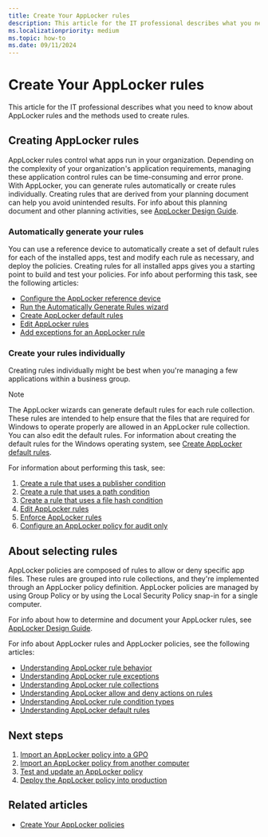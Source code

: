 ```yaml
---
title: Create Your AppLocker rules
description: This article for the IT professional describes what you need to know about AppLocker rules and the methods that you can to create rules.
ms.localizationpriority: medium
ms.topic: how-to
ms.date: 09/11/2024
---
```


# Create Your AppLocker rules

This article for the IT professional describes what you need to know about AppLocker rules and the methods used to create rules.

## Creating AppLocker rules

AppLocker rules control what apps run in your organization. Depending on the complexity of your organization's application requirements, managing these application control rules can be time-consuming and error prone. With AppLocker, you can generate rules automatically or create rules individually. Creating rules that are derived from your planning document can help you avoid unintended results. For info about this planning document and other planning activities, see [AppLocker Design Guide](applocker-policies-design-guide.md).

### Automatically generate your rules

You can use a reference device to automatically create a set of default rules for each of the installed apps, test and modify each rule as necessary, and deploy the policies. Creating rules for all installed apps gives you a starting point to build and test your policies. For info about performing this task, see the following articles:

- [Configure the AppLocker reference device](configure-the-appLocker-reference-device.md)
- [Run the Automatically Generate Rules wizard](run-the-automatically-generate-rules-wizard.md)
- [Create AppLocker default rules](create-applocker-default-rules.md)
- [Edit AppLocker rules](edit-applocker-rules.md)
- [Add exceptions for an AppLocker rule](configure-exceptions-for-an-applocker-rule.md)

### Create your rules individually

Creating rules individually might be best when you're managing a few applications within a business group.

> [!NOTE]
> The AppLocker wizards can generate default rules for each rule collection. These rules are intended to help ensure that the files that are required for Windows to operate properly are allowed in an AppLocker rule collection. You can also edit the default rules. For information about creating the default rules for the Windows operating system, see [Create AppLocker default rules](create-applocker-default-rules.md).

For information about performing this task, see:

1. [Create a rule that uses a publisher condition](create-a-rule-that-uses-a-publisher-condition.md)
2. [Create a rule that uses a path condition](create-a-rule-that-uses-a-path-condition.md)
3. [Create a rule that uses a file hash condition](create-a-rule-that-uses-a-file-hash-condition.md)
4. [Edit AppLocker rules](edit-applocker-rules.md)
5. [Enforce AppLocker rules](enforce-applocker-rules.md)
6. [Configure an AppLocker policy for audit only](configure-an-applocker-policy-for-audit-only.md)

## About selecting rules

AppLocker policies are composed of rules to allow or deny specific app files. These rules are grouped into rule collections, and they're implemented through an AppLocker policy definition. AppLocker policies are managed by using Group Policy or by using the Local Security Policy snap-in for a single computer.

For info about how to determine and document your AppLocker rules, see [AppLocker Design Guide](applocker-policies-design-guide.md).

For info about AppLocker rules and AppLocker policies, see the following articles:

- [Understanding AppLocker rule behavior](understanding-applocker-rule-behavior.md)
- [Understanding AppLocker rule exceptions](understanding-applocker-rule-exceptions.md)
- [Understanding AppLocker rule collections](understanding-applocker-rule-collections.md)
- [Understanding AppLocker allow and deny actions on rules](understanding-applocker-allow-and-deny-actions-on-rules.md)
- [Understanding AppLocker rule condition types](understanding-applocker-rule-condition-types.md)
- [Understanding AppLocker default rules](understanding-applocker-default-rules.md)

## Next steps

1. [Import an AppLocker policy into a GPO](import-an-applocker-policy-into-a-gpo.md)
2. [Import an AppLocker policy from another computer](import-an-applocker-policy-from-another-computer.md)
3. [Test and update an AppLocker policy](test-and-update-an-applocker-policy.md)
4. [Deploy the AppLocker policy into production](deploy-the-applocker-policy-into-production.md)

## Related articles

- [Create Your AppLocker policies](create-your-applocker-policies.md)
